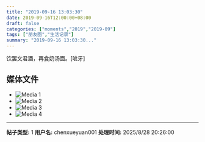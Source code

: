 ```yaml
---
title: "2019-09-16 13:03:30"
date: 2019-09-16T12:00:00+08:00
draft: false
categories: ["moments","2019","2019-09"]
tags: ["朋友圈","生活记录"]
summary: "2019-09-16 13:03:30..."
---
```


饮罢文君酒，再食奶汤面。[呲牙]

## 媒体文件

- ![Media 1](/Moments/photos/2019-09-16/201909161303300.jpg)
- ![Media 2](/Moments/photos/2019-09-16/201909161303301.jpg)
- ![Media 3](/Moments/photos/2019-09-16/201909161303302.jpg)
- ![Media 4](/Moments/photos/2019-09-16/201909161303303.jpg)

---

**帖子类型:** 1
**用户名:** chenxueyuan001
**处理时间:** 2025/8/28 20:26:00